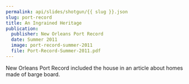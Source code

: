 ```yaml
---
permalink: api/slides/shotgun/{{ slug }}.json
slug: port-record
title: An Ingrained Heritage
publication:
  publisher: New Orleans Port Record
  date: Summer 2011
  image: port-record-summer-2011
  file: Port-Record-Summer-2011.pdf
---
```

New Orleans Port Record included the house in an article about homes made of barge board.